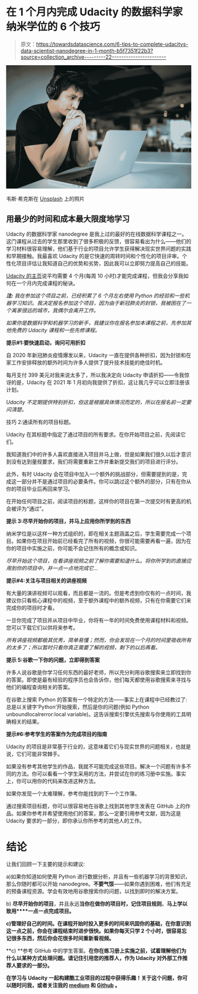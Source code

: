 # 在 1 个月内完成 Udacity 的数据科学家纳米学位的 6 个技巧

> 原文：<https://towardsdatascience.com/6-tips-to-complete-udacitys-data-scientist-nanodegree-in-1-month-b5f7351f22b3?source=collection_archive---------22----------------------->

![](img/89b53d0234b2b077b2a5e2e6405c1ce4.png)

韦斯·希克斯在 [Unsplash](https://unsplash.com?utm_source=medium&utm_medium=referral) 上的照片

## 用最少的时间和成本最大限度地学习

Udacity 的数据科学家 nanodegree 是我上过的最好的在线数据科学课程之一。这门课程从过去的学生那里收到了很多积极的反馈，很容易看出为什么——他们的学习材料很容易理解，他们基于行业的项目允许学生获得解决现实世界问题的实践和早期接触。我最喜欢 Udacity 的是它快速的周转时间和个性化的项目评审。个性化项目评估让我知道自己的优势和劣势，因此我可以立即努力提高自己的技能。

[Udacity 的主页](https://www.udacity.com/course/data-scientist-nanodegree--nd025)说平均需要 4 个月(每周 10 小时)才能完成课程，但我会分享我如何在一个月内完成课程的秘诀。

***注:*** *我在参加这个项目之前，已经积累了 6 个月左右使用 Python 的经验和一些机器学习知识。我决定报名参加这个项目，因为由于新冠肺炎的封锁，我被困在了一个离家很远的城市，我偶尔会离开工作。*

*如果你是数据科学和机器学习的新手，我建议你在报名参加本课程之前，先参加其他免费的 Udacity 课程和一些先修课程。*

**提示#1:要快速启动，询问可用折扣**

自 2020 年新冠肺炎疫情爆发以来，Udacity 一直在提供各种折扣，因为封锁和在家工作安排释放的额外时间为许多人提供了提升技术技能的绝佳时机。

每月支付 399 美元对我来说太多了，所以我决定向 Udacity 申请折扣——令我惊讶的是，Udacity 在 2021 年 1 月初向我提供了折扣，这让我几乎可以立即注册该计划。

*Udacity 不定期提供特别折扣，但这是根据具体情况而定的，所以在报名前一定要问清楚。*

技巧 2:通读所有的项目标题。

Udacity 在其标题中指定了通过项目的所有要求。在你开始项目之前，先阅读它们。

我知道我们中的许多人喜欢直接进入项目并马上做，但是如果我们很久以后才意识到没有达到量规要求，我们将需要重新工作并重新提交我们的项目进行评分。

此外，有时 Udacity 会在项目中加入一个额外的挑战部分，但需要提到的是，完成这一部分并不是通过项目的必要条件。你可以跳过这个额外的部分，只有在你从你的项目毕业后再回来学习。

在开始任何项目之前，阅读项目的标题，这样你的项目在第一次提交时有更高的机会被评为“通过”。

**提示 3:尽早开始你的项目，并马上应用你所学到的东西**

纳米学位是以这样一种方式组织的，即在相关主题涵盖之后，学生需要完成一个项目。如果你在项目开始前已经看完了所有的视频，你很可能需要再看一遍，因为在你的项目中实施之前，你可能不会记住所有的概念或知识。

*尽早开始这个项目，在看讲座视频之前了解你需要知道什么。将你所学到的直接应用到你的项目中，并一点一点地完成它…*

**提示#4:关注与项目相关的讲座视频**

有大量的演讲视频可以观看，而且都是一流的。但是考虑到你仅有的一点时间，我建议你只看核心课程中的视频，至于额外课程中的额外视频，只有在你需要它们来完成你的项目时才看。

一旦你完成了项目并从项目中毕业，你将有一年的时间免费使用课程材料和视频。您可以下载它们以供将来参考。

*所有讲座视频都极其优秀，简单易懂；然而，你会发现在一个月的时间里吸收所有的太多了；所以暂时只看你真正需要了解的视频，剩下的以后再看。*

**提示 5:谷歌一下你的问题，立即得到答案**

许多人说谷歌是你学习任何东西的最好老师，所以充分利用谷歌搜索来立即找到你的答案。即使是最有经验的程序员也会告诉你，他们每天都使用谷歌搜索来寻找与他们的编程查询相关的答案。

在谷歌上搜索 Python 的答案有一个特定的方法——事实上在课程中已经教过了:总是以关键字‘Python’开始搜索，然后是你的问题(例如 Python unboundlocalrerror:local variable)。这告诉搜索引擎优先搜索与你使用的工具明确相关的结果。

**提示#6:参考学生的答案作为完成项目的指南**

Udacity 的项目是非常基于行业的，这意味着它们与现实世界的问题相关，也就是说，它们可能非常棘手。

如果没有参考其他学生的作品，我就不可能完成这些项目。解决一个问题有许多不同的方法。你可以看看一个学生采用的方法，并尝试在你的练习册中实施。事实上，你可以用你的代码来改进这种方法。

如果你发现一个太难理解，参考你能找到的下一个工作簿。

通过搜索项目标题，你可以很容易地在谷歌上找到其他学生发表在 GitHub 上的作品。如果你参考并希望使用他们的答案，那么一定要引用参考文献，因为这是 Udacity 要求的一部分，即你承认你所参考的其他人的工作。

# **结论**

让我们回顾一下主要的提示和建议:

a)如果你知道如何使用 Python 进行数据分析，并且有一些机器学习的背景知识，那么你随时都可以开始 nanodegree。**不要气馁**——如果你遇到困难，他们有充足的预备课程资源。学会有效地用谷歌搜索你的问题，以找到即时的解决方案。

b) **尽早开始你的项目**，并且永远**当你在做你的项目时，记住项目规则**。**马上学以致用****一点一点完成项目。**

**c)管理好自己的时间。在课程开始时投入更多的时间来巩固你的基础，在你意识到这一点之前，你会在课程结束时进步很快。如果你每天只学 2 个小时，很容易忘记很多东西，然后你会花很多时间重新看视频。**

**c) **参考 GitHub 中的学生答案。**在你在练习册上实施之前，试着理解他们为什么以某种方式处理问题。请记住引用您的推荐人，作为 Udacity 对外部工作推荐人要求的一部分。**

**在学习与 Udacity 一起构建酷工业项目的过程中获得乐趣！关于这个问题，你可以随时问我，或者关注我的 [medium](https://louisteo9.medium.com/) 和 [Github](https://github.com/louisteo9) 。**